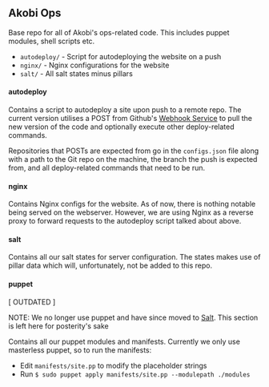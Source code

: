 ## Akobi Ops

Base repo for all of Akobi's ops-related code. This includes puppet modules, shell scripts etc.

- ```autodeploy/``` - Script for autodeploying the website on a push
- ```nginx/``` - Nginx configurations for the website
- ```salt/``` - All salt states minus pillars

#### autodeploy

Contains a script to autodeploy a site upon push to a remote repo. The current version utilises a POST from Github's [Webhook Service](https://developer.github.com/webhooks/) to pull the new version of the code and optionally execute other deploy-related commands.

Repositories that POSTs are expected from go in the ```configs.json``` file along with a path to the Git repo on the machine, the branch the push is expected from, and all deploy-related commands that need to be run.

#### nginx

Contains Nginx configs for the website. As of now, there is nothing notable being served on the webserver. However, we are using Nginx as a reverse proxy to forward requests to the autodeploy script talked about above.

#### salt

Contains all our salt states for server configuration. The states makes use of pillar data which will, unfortunately, not be added to this repo.

#### puppet

[ OUTDATED ]

NOTE: We no longer use puppet and have since moved to [Salt](http://www.saltstack.com). This section is left here for posterity's sake

Contains all our puppet modules and manifests. Currently we only use masterless puppet, so to run the manifests:

- Edit ```manifests/site.pp``` to modify the placeholder strings
- Run ```$ sudo puppet apply manifests/site.pp --modulepath ./modules```

